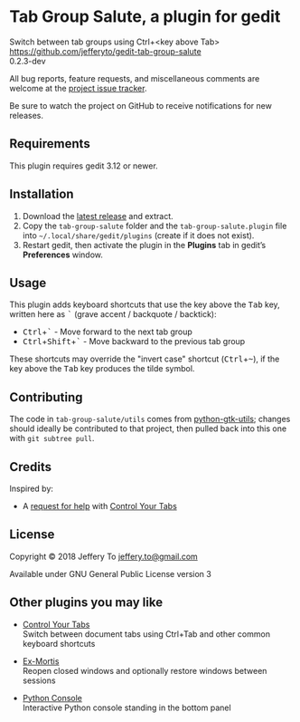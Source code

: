 # Tab Group Salute, a plugin for gedit

Switch between tab groups using Ctrl+\<key above Tab\>  
<https://github.com/jefferyto/gedit-tab-group-salute>  
0.2.3-dev

All bug reports, feature requests, and miscellaneous comments are
welcome at the [project issue tracker].

Be sure to watch the project on GitHub to receive notifications for new
releases.

[project issue tracker]: https://github.com/jefferyto/gedit-tab-group-salute/issues

## Requirements

This plugin requires gedit 3.12 or newer.

## Installation

1.  Download the [latest release] and extract.
2.  Copy the `tab-group-salute` folder and the `tab-group-salute.plugin`
    file into `~/.local/share/gedit/plugins` (create if it does not
    exist).
3.  Restart gedit, then activate the plugin in the **Plugins** tab in
    gedit’s **Preferences** window.

[latest release]: https://github.com/jefferyto/gedit-tab-group-salute/releases/latest

## Usage

This plugin adds keyboard shortcuts that use the key above the
<kbd>Tab</kbd> key, written here as <kbd>\`</kbd> (grave accent /
backquote / backtick):

*   <kbd>Ctrl</kbd>+<kbd>\`</kbd> - Move forward to the next tab group
*   <kbd>Ctrl</kbd>+<kbd>Shift</kbd>+<kbd>\`</kbd> - Move backward to
    the previous tab group

These shortcuts may override the "invert case" shortcut
(<kbd>Ctrl</kbd>+<kbd>~</kbd>), if the key above the <kbd>Tab</kbd> key
produces the tilde symbol.

## Contributing

The code in `tab-group-salute/utils` comes from [python-gtk-utils];
changes should ideally be contributed to that project, then pulled back
into this one with `git subtree pull`.

[python-gtk-utils]: https://github.com/jefferyto/python-gtk-utils

## Credits

Inspired by:

*   A [request for help] with [Control Your Tabs]

[request for help]: https://github.com/jefferyto/gedit-control-your-tabs/issues/11
[Control Your Tabs]: https://github.com/jefferyto/gedit-control-your-tabs

## License

Copyright © 2018 Jeffery To <jeffery.to@gmail.com>

Available under GNU General Public License version 3

## Other plugins you may like

*   [Control Your Tabs]  
    Switch between document tabs using Ctrl+Tab and other common keyboard shortcuts

*   [Ex-Mortis]  
    Reopen closed windows and optionally restore windows between sessions

*   [Python Console]  
    Interactive Python console standing in the bottom panel

[Control Your Tabs]: https://github.com/jefferyto/gedit-control-your-tabs
[Ex-Mortis]: https://github.com/jefferyto/gedit-ex-mortis
[Python Console]: https://github.com/jefferyto/gedit-pythonconsole
